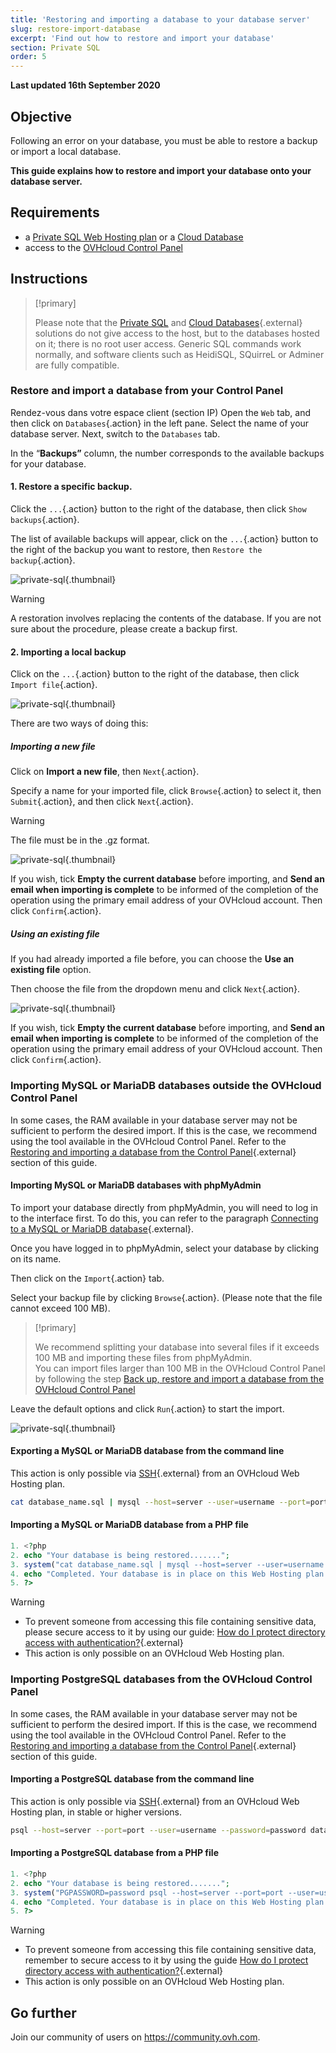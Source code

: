 ```yaml
---
title: 'Restoring and importing a database to your database server'
slug: restore-import-database
excerpt: 'Find out how to restore and import your database'
section: Private SQL
order: 5
---
```


**Last updated 16th September 2020**

## Objective

Following an error on your database, you must be able to restore a backup or import a local database. 

**This guide explains how to restore and import your database onto your database server.**

## Requirements

- a [Private SQL Web Hosting plan](https://www.ovh.co.uk/web-hosting/sql-options.xml) or a [Cloud Database](https://www.ovh.co.uk/cloud-databases/)
- access to the [OVHcloud Control Panel](https://www.ovh.com/auth/?action=gotomanager)

## Instructions

> [!primary]
>
> Please note that the [Private SQL](https://www.ovh.co.uk/web-hosting/sql-options.xml) and [Cloud Databases](https://www.ovh.com/fr/cloud-databases){.external} solutions do not give access to the host, but to the databases hosted on it; there is no root user access. Generic SQL commands work normally, and software clients such as HeidiSQL, SQuirreL or Adminer are fully compatible.
> 

### Restore and import a database from your Control Panel

Rendez-vous dans votre espace client (section IP) Open the `Web` tab, and then click on `Databases`{.action} in the left pane. Select the name of your database server. Next, switch to the `Databases` tab.

In the “**Backups”** column, the number corresponds to the available backups for your database.

#### 1. Restore a specific backup.

Click the `...`{.action} button to the right of the database, then click `Show backups`{.action}.

The list of available backups will appear, click on the `...`{.action} button to the right of the backup you want to restore, then `Restore the backup`{.action}.

![private-sql](images/private-sql-restore01.png){.thumbnail}

> [!warning]
>
> A restoration involves replacing the contents of the database.
> If you are not sure about the procedure, please create a backup first.
> 

#### 2. Importing a local backup

Click on the `...`{.action} button to the right of the database, then click `Import file`{.action}.

![private-sql](images/private-sql-import01.png){.thumbnail}

There are two ways of doing this:

#####  Importing a new file

Click on **Import a new file**, then `Next`{.action}.

Specify a name for your imported file, click `Browse`{.action} to select it, then `Submit`{.action}, and then click `Next`{.action}.

> [!warning]
>
> The file must be in the .gz format.
> 

![private-sql](images/private-sql-import02.png){.thumbnail}

If you wish, tick **Empty the current database** before importing, and **Send an email when importing is complete** to be informed of the completion of the operation using the primary email address of your OVHcloud account. Then click `Confirm`{.action}.

##### Using an existing file

If you had already imported a file before, you can choose the **Use an existing file** option.

Then choose the file from the dropdown menu and click `Next`{.action}.

![private-sql](images/private-sql-import03.png){.thumbnail}

If you wish, tick **Empty the current database** before importing, and **Send an email when importing is complete** to be informed of the completion of the operation using the primary email address of your OVHcloud account. Then click `Confirm`{.action}.

### Importing MySQL or MariaDB databases outside the OVHcloud Control Panel

In some cases, the RAM available in your database server may not be sufficient to perform the desired import. If this is the case, we recommend using the tool available in the OVHcloud Control Panel. Refer to the [Restoring and importing a database from the Control Panel](./#sauvegarde-restauration-et-importation-depuis-lespace-client_1){.external} section of this guide.


#### Importing MySQL or MariaDB databases with phpMyAdmin
To import your database directly from phpMyAdmin, you will need to log in to the interface first. To do this, you can refer to the paragraph [Connecting to a MySQL or MariaDB database](../tout-sur-le-sql-prive/#se-connecter-a-une-base-de-donnees-mysql-ou-mariadb){.external}.

Once you have logged in to phpMyAdmin, select your database by clicking on its name.

Then click on the `Import`{.action} tab.

Select your backup file by clicking `Browse`{.action}. (Please note that the file cannot exceed 100 MB).

> [!primary]
>
> We recommend splitting your database into several files if it exceeds 100 MB and importing these files from phpMyAdmin.<br>
> You can import files larger than 100 MB in the OVHcloud Control Panel by following the step [Back up, restore and import a database from the OVHcloud Control Panel](./#sauvegarder-restaurer-et-importer-une-base-de-donnees-depuis-lespace-client) 


Leave the default options and click `Run`{.action} to start the import.

![private-sql](images/private-sql-import04.png){.thumbnail}

#### Exporting a MySQL or MariaDB database from the command line

This action is only possible via [SSH]( ../mutualise-le-ssh-sur-les-hebergements-mutualises/){.external} from an OVHcloud Web Hosting plan.

```bash
cat database_name.sql | mysql --host=server --user=username --port=port --password=password database_name
```
#### Importing a MySQL or MariaDB database from a PHP file

```php
1. <?php
2. echo "Your database is being restored.......";
3. system("cat database_name.sql | mysql --host=server --user=username --port=port --password=password database_name ");
4. echo "Completed. Your database is in place on this Web Hosting plan.";
5. ?>
```

> [!warning]
>
> - To prevent someone from accessing this file containing sensitive data, please secure access to it by using our guide: [How do I protect directory access with authentication?]( ../mutualise-le-ssh-sur-les-hebergements-mutualises/){.external}
> - This action is only possible on an OVHcloud Web Hosting plan.
>

### Importing PostgreSQL databases from the OVHcloud Control Panel

In some cases, the RAM available in your database server may not be sufficient to perform the desired import. If this is the case, we recommend using the tool available in the OVHcloud Control Panel. Refer to the [Restoring and importing a database from the Control Panel](./#sauvegarde-restauration-et-importation-depuis-lespace-client_1){.external} section of this guide.

#### Importing a PostgreSQL database from the command line

This action is only possible via [SSH]( ../mutualise-le-ssh-sur-les-hebergements-mutualises/){.external} from an OVHcloud Web Hosting plan, in stable or higher versions.

```bash
psql --host=server --port=port --user=username --password=password database_name < database_name.sql
```

#### Importing a PostgreSQL database from a PHP file

```php
1. <?php
2. echo "Your database is being restored.......";
3. system("PGPASSWORD=password psql --host=server --port=port --user=username --password=password database_name < database_name.sql");
4. echo "Completed. Your database is in place on this Web Hosting plan.";
5. ?>
```

> [!warning]
>
> - To prevent someone from accessing this file containing sensitive data, remember to secure access to it by using the guide [How do I protect directory access with authentication?]( ../mutualise-le-ssh-sur-les-hebergements-mutualises/){.external}
> - This action is only possible on an OVHcloud Web Hosting plan.
>

## Go further

Join our community of users on <https://community.ovh.com>.

